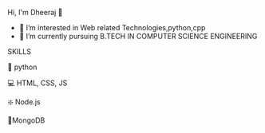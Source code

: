 Hi, I'm Dheeraj 👋
- 👀 I’m interested in Web related Technologies,python,cpp
- 🌱 I’m currently pursuing B.TECH IN COMPUTER SCIENCE ENGINEERING
 

SKILLS 

🐍 python

💻 HTML, CSS, JS

❇️ Node.js

🍂MongoDB

